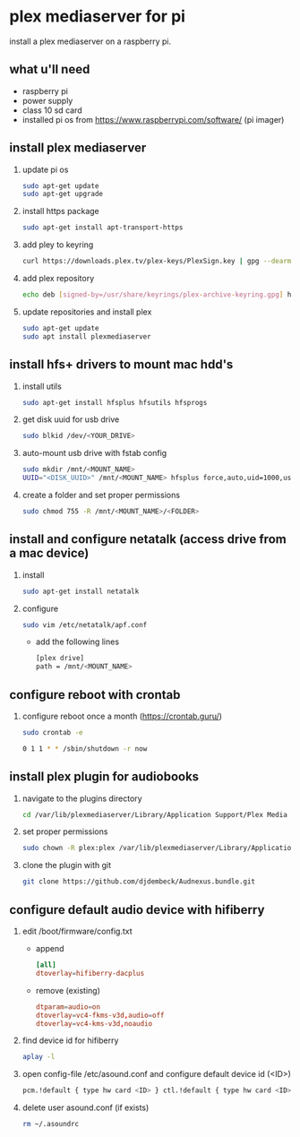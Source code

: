 # plex mediaserver for pi

install a plex mediaserver on a raspberry pi.

## what u\'ll need

-   raspberry pi
-   power supply
-   class 10 sd card
-   installed pi os from <https://www.raspberrypi.com/software/> (pi
    imager)

## install plex mediaserver

1.  update pi os

    ``` bash
    sudo apt-get update
    sudo apt-get upgrade
    ```

2.  install https package

    ``` bash
    sudo apt-get install apt-transport-https
    ```

3.  add pley to keyring

    ``` bash
    curl https://downloads.plex.tv/plex-keys/PlexSign.key | gpg --dearmor | sudo tee /usr/share/keyrings/plex-archive-keyring.gpg >/dev/null
    ```

4.  add plex repository

    ``` bash
    echo deb [signed-by=/usr/share/keyrings/plex-archive-keyring.gpg] https://downloads.plex.tv/repo/deb public main | sudo tee /etc/apt/sources.list.d/plexmediaserver.list
    ```

5.  update repositories and install plex

    ``` bash
    sudo apt-get update
    sudo apt install plexmediaserver
    ```

## install hfs+ drivers to mount mac hdd\'s

1.  install utils

    ``` bash
    sudo apt-get install hfsplus hfsutils hfsprogs
    ```

2.  get disk uuid for usb drive

    ``` bash
    sudo blkid /dev/<YOUR_DRIVE>
    ```

3.  auto-mount usb drive with fstab config

    ``` bash
    sudo mkdir /mnt/<MOUNT_NAME>
    UUID="<DISK_UUID>" /mnt/<MOUNT_NAME> hfsplus force,auto,uid=1000,users,rw 0 2
    ```

4.  create a folder and set proper permissions

    ``` bash
    sudo chmod 755 -R /mnt/<MOUNT_NAME>/<FOLDER>
    ```

## install and configure netatalk (access drive from a mac device)

1.  install

    ``` bash
    sudo apt-get install netatalk
    ```

2.  configure

    ``` bash
    sudo vim /etc/netatalk/apf.conf
    ```

    -   add the following lines

        ``` bash
        [plex drive]
        path = /mnt/<MOUNT_NAME>
        ```

## configure reboot with crontab

1.  configure reboot once a month (<https://crontab.guru/>)

    ``` bash
    sudo crontab -e

    0 1 1 * * /sbin/shutdown -r now
    ```

## install plex plugin for audiobooks

1.  navigate to the plugins directory

    ``` bash
    cd /var/lib/plexmediaserver/Library/Application Support/Plex Media Server/Plug-ins
    ```

2.  set proper permissions

    ``` bash
    sudo chown -R plex:plex /var/lib/plexmediaserver/Library/Application Support/Plex Media Server/Plug-ins
    ```

3.  clone the plugin with git

    ``` bash
    git clone https://github.com/djdembeck/Audnexus.bundle.git
    ```

## configure default audio device with hifiberry

1.  edit /boot/firmware/config.txt

    -   append

        ``` toml
        [all]
        dtoverlay=hifiberry-dacplus
        ```

    -   remove (existing)

        ``` toml
        dtparam=audio=on
        dtoverlay=vc4-fkms-v3d,audio=off
        dtoverlay=vc4-kms-v3d,noaudio
        ```

2.  find device id for hifiberry

    ``` bash
    aplay -l
    ```

3.  open config-file /etc/asound.conf and configure default device id
    (\<ID\>)

    ``` bash
    pcm.!default { type hw card <ID> } ctl.!default { type hw card <ID> }
    ```

4.  delete user asound.conf (if exists)

    ``` bash
    rm ~/.asoundrc
    ```
